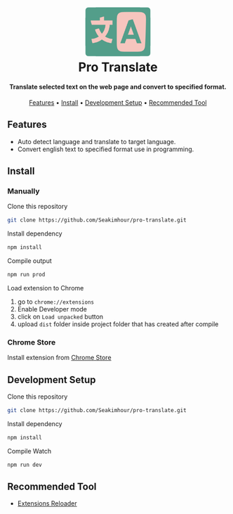 <h1 align="center">
  <br>
  <a href="https://seakimhour.github.io/pro-translate"><img src="src\assets\icons\450.png" alt="Pro Translate" width="150"></a>
  <br>Pro Translate<br>
</h1>

<h4 align="center">Translate selected text on the web page and convert to specified format.</h4>

<p align="center">
  <a href="#features">Features</a> •
  <a href="#install">Install</a> •
  <a href="#development-setup">Development Setup</a> •
  <a href="#recommended-tool">Recommended Tool</a>
</p>

## Features

- Auto detect language and translate to target language.
- Convert english text to specified format use in programming.

## Install

### Manually

Clone this repository
```sh
git clone https://github.com/Seakimhour/pro-translate.git
```

Install dependency
```sh
npm install
```

Compile output
```sh
npm run prod
```

Load extension to Chrome
1. go to `chrome://extensions`
2. Enable Developer mode
3. click on `Load unpacked` button
4. upload `dist` folder inside project folder that has created after compile

### Chrome Store

Install extension from [Chrome Store](https://chrome.google.com/webstore/detail/ggbiakgkfnpekepnjlocbbhmlcbfmfai)

## Development Setup

Clone this repository
```sh
git clone https://github.com/Seakimhour/pro-translate.git
```

Install dependency
```sh
npm install
```

Compile Watch
```sh
npm run dev
```

## Recommended Tool
- [Extensions Reloader](https://chrome.google.com/webstore/detail/extensions-reloader/fimgfedafeadlieiabdeeaodndnlbhid)
